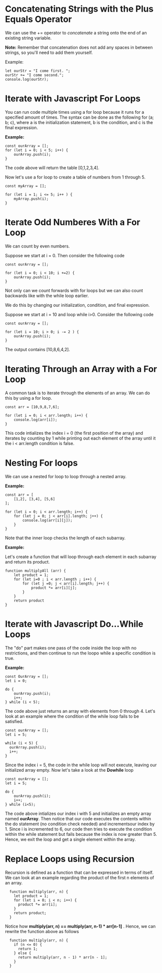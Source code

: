 # Concatenating Strings with the Plus Equals Operator

We can use the += operator to *concatenate* a string onto the end of an existing string variable. 

__Note:__ Remember that concatenation does not add any spaces in between strings, so you'll need to add them yourself.

Example:

```
let ourStr = "I come first. ";
ourStr += "I come second.";
console.log(ourStr);
```

# Iterate with Javascript For Loops

You can run code multiple times using a for loop because it runs for a specified amount of times. The syntax can be done as the following 
for (a; b; c), where a is the initialization statement, b is the condition, and c is the final expression.

__Example:__

```
const ourArray = [];
for (let i = 0; i < 5; i++) { 
    ourArray.push(i);
}
```
The code above will return the table [0,1,2,3,4].

Now let's use a for loop to create a table of numbers from 1 through 5.

```
const myArray = [];

for (let i = 1; i <= 5; i++ ) { 
    myArray.push(i);
}
```
# Iterate Odd Numberes With a For Loop 
We can count by even numbers. 

Suppose we start at i = 0. Then consider the following code

```
const ourArray = [];

for (let i = 0; i < 10; i +=2) { 
    ourArray.push(i);
}
```
Not only can we count forwards with for loops but we can also count backwards like with the while loop earlier.

We do this by changing our initialization, condition, and final expression.

Suppose we start at i = 10 and loop while i>0. Consider the following code
````
const ourArray = [];

for (let i = 10; i > 0; i -= 2 ) { 
    ourArray.push(i);
}
````
The output contains [10,8,6,4,2].

# Iterating Through an Array with a For Loop

A common task is to iterate through the elements of an array. We can do this by using a for loop.

```
const arr = [10,9,8,7,6];

for (let i = 0; i < arr.length; i++) { 
    console.log(arr[i]);
}
```
This code intializes the index i = 0 (the first position of the array) and iterates by counting by 1 while printing out each element of the array until it the i < arr.length condition is false.

# Nesting For loops

We can use a nested for loop to loop through a nested array. 


__Example:__

```
const arr = [ 
    [1,2], [3,4], [5,6]
];

for (let i = 0; i < arr.length; i++) { 
    for (let j = 0; j < arr[i].length; j++) { 
        console.log(arr[i][j]);
    }
}
```
Note that the inner loop checks the length of each subarray.

__Example:__ 

Let's create a function that will loop through each element in each subarray and return its product.

````
function multiplyAll (arr) { 
    let product = 1;
    for (let i=0 ; i < arr.length ; i++) { 
        for (let j =0; j < arr[i].length; j++) { 
            product *= arr[i][j];
        }
    }
    return product
}
````

# Iterate with Javascript Do...While Loops
The "do" part makes one pass of the code inside the loop with no restrictions, and then continue to run the loopo while a specific condition is true.

__Example:__ 

````
const OurArray = [];
let i = 0;

do {
    ourArray.push(i);
    i++;
} while (i < 5);
````
The code above just returns an array with elements from 0 through 4. Let's look at an example where the condition of the while loop fails to be satisfied.

````
const ourArray = []; 
let i = 5;

while (i < 5) {
  ourArray.push(i);
  i++;
}
````

Since the index i = 5, the code in the while loop will not execute, leaving our initialized array empty. Now let's take a look at the __Dowhile__ loop

````
const ourArray = [];
let i = 5;

do { 
    ourArray.push(i);
    i++;
} while (i<5);
````

The code above intializes our index i with 5 and initializes an empty array named __ourArray__. Then notice that our code executes the contents within the do statement (no condition check needed) and incrementsour index by 1. Since i is incremented to 6, our code then tries to execute the condition within the while statement but fails because the index is now greater than 5. Hence, we exit the loop and get a single element within the array. 

# Replace Loops using Recursion

Recursion is defined as a function that can be expressed in terms of itself. We can look at an example regarding the product of the first n elements of an array.

````
  function multiply(arr, n) {
    let product = 1;
    for (let i = 0; i < n; i++) {
      product *= arr[i];
    }
    return product;
  }
````
Notice how __multiply(arr, n) == multiply(arr, n-1) * arr[n-1]__ . Hence, we can rewrite the function above as follows 
````
  function multiply(arr, n) {
    if (n <= 0) {
      return 1;
    } else {
      return multiply(arr, n - 1) * arr[n - 1];
    }
  }
````










